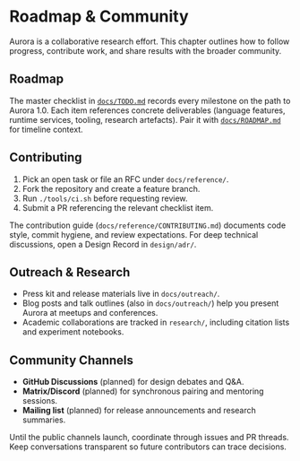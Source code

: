 # Roadmap & Community

Aurora is a collaborative research effort. This chapter outlines how to follow
progress, contribute work, and share results with the broader community.

## Roadmap

The master checklist in [`docs/TODO.md`](../../TODO.md) records every milestone
on the path to Aurora 1.0. Each item references concrete deliverables (language
features, runtime services, tooling, research artefacts). Pair it with
[`docs/ROADMAP.md`](../../ROADMAP.md) for timeline context.

## Contributing

1. Pick an open task or file an RFC under `docs/reference/`.
2. Fork the repository and create a feature branch.
3. Run `./tools/ci.sh` before requesting review.
4. Submit a PR referencing the relevant checklist item.

The contribution guide (`docs/reference/CONTRIBUTING.md`) documents code style,
commit hygiene, and review expectations. For deep technical discussions, open a
Design Record in `design/adr/`.

## Outreach & Research

- Press kit and release materials live in `docs/outreach/`.
- Blog posts and talk outlines (also in `docs/outreach/`) help you present
  Aurora at meetups and conferences.
- Academic collaborations are tracked in `research/`, including citation lists
  and experiment notebooks.

## Community Channels

- **GitHub Discussions** (planned) for design debates and Q&A.
- **Matrix/Discord** (planned) for synchronous pairing and mentoring sessions.
- **Mailing list** (planned) for release announcements and research summaries.

Until the public channels launch, coordinate through issues and PR threads. Keep
conversations transparent so future contributors can trace decisions.
